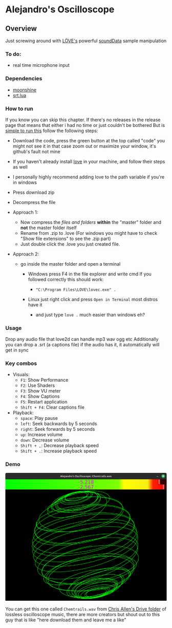 # Alejandro's Oscilloscope

## Overview
Just screwing around with [LÖVE's](love2d.org) powerful [soundData](https://love2d.org/wiki/SoundData) sample manipulation

### To do:
- real time microphone input

### Dependencies
- [moonshine](https://github.com/vrld/moonshine)
- [srt.lua](https://github.com/alejandro-alzate/srt-lua)

### How to run
If you know you can skip this chapter.
If there's no releases in the release page that means that either i had no time or just couldn't be bothered
But is [simple to run this](https://love2d.org/wiki/Game_Distribution) follow the following steps:
- Download the code, press the green button at the top called "code" you might not see it in that case zoom out or maximize your window, it's github's fault not mine
- If you haven't already install [love](love2d.org) in your machine, and follow their steps as well
- I personally highly recommend adding love to the path variable if you're in windows
- Press download zip
- Decompress the file

- Approach 1:
	- Now compress the *files and folders* **within** the "master" folder and **not** the master folder itself
	- Rename from .zip to .love (For windows you might have to check "Show file extensions" to see the .zip part)
	- Just double click the .love you just created file.

- Approach 2:
	- go inside the master folder and open a terminal
		- Windows press F4 in the file explorer and write cmd
		If you followed correctly this should work:
			- `"C:\Program Files\LOVE\lovec.exe" .`

		- Linux just right click and press `Open in Terminal` most distros have it
			- and just type `love .` much easier than windows eh?

### Usage
Drop any audio file that love2d can handle mp3 wav ogg etc
Additionally you can drop a .srt (a captions file) if the audio has it,
it automatically will get in sync

### Key combos
- Visuals:
	- `F1`: Show Performance
	- `F2`: Use Shaders
	- `F3`: Show VU meter
	- `F4`: Show Captions
	- `F5`: Restart application
	- `Shift + F4`: Clear captions file
- Playback:
	- `space`:		Play pause
	- `left`:		Seek backwards by 5 seconds
	- `right`:		Seek forwards by 5 seconds
	- `up`:			Increase volume
	- `down`:		Decrease volume
	- `Shift + ,`:	Decrease playback speed
	- `Shift + .`:	Increase playback speed

### Demo
![](assets/chemtrails.png)

You can get this one called `Chemtrails.wav` from [Chris Allen's Drive folder](https://drive.google.com/drive/folders/1UHvGC6-TDywFri7am8YJl5G6svK33qhC) of lossless oscilloscope music, there are more creators but shout out to this guy that is like "here download them and leave me a like"
